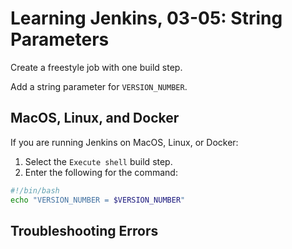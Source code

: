 # Learning Jenkins, 03-05: String Parameters

Create a freestyle job with one build step.

Add a string parameter for `VERSION_NUMBER`.

## MacOS, Linux, and Docker

If you are running Jenkins on MacOS, Linux, or Docker:

1. Select the `Execute shell` build step.
2. Enter the following for the command:

```bash
#!/bin/bash
echo "VERSION_NUMBER = $VERSION_NUMBER"
```

## Troubleshooting Errors
